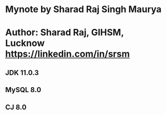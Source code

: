 # Mynote by Sharad Raj Singh Maurya
# Author: Sharad Raj, GIHSM, Lucknow https://linkedin.com/in/srsm
## JDK 11.0.3
## MySQL 8.0
## CJ 8.0
